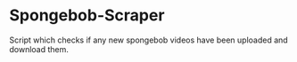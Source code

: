 # Spongebob-Scraper
Script which checks if any new spongebob videos have been uploaded and download them. 
